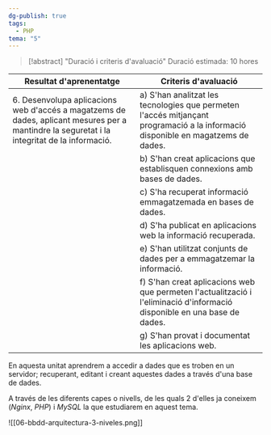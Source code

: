 ```yaml
---
dg-publish: true
tags:
  - PHP
tema: "5"
---
```


> [!abstract] "Duració i criteris d'avaluació"
	Duració estimada: 10 hores 
	
| Resultat d'aprenentatge                                                                                                                      | Criteris d'avaluació                                                                                                             |
| -------------------------------------------------------------------------------------------------------------------------------------------- | -------------------------------------------------------------------------------------------------------------------------------- |
| 6. Desenvolupa aplicacions web d'accés a magatzems de dades, aplicant mesures per a mantindre la seguretat i la integritat de la informació. | a) S'han analitzat les tecnologies que permeten l'accés mitjançant programació a la informació disponible en magatzems de dades. |
|                                                                                                                                              | b) S'han creat aplicacions que establisquen connexions amb bases de dades.                                                       |
|                                                                                                                                              | c) S'ha recuperat informació emmagatzemada en bases de dades.                                                                    |
|                                                                                                                                              | d) S'ha publicat en aplicacions web la informació recuperada.                                                                    |
|                                                                                                                                              | e) S'han utilitzat conjunts de dades per a emmagatzemar la informació.                                                           |
|                                                                                                                                              | f) S'han creat aplicacions web que permeten l'actualització i l'eliminació  d'informació disponible en una base de dades.        |
|                                                                                                                                              | g) S'han provat i documentat les aplicacions web.                                                                                |

En aquesta unitat aprendrem a accedir a dades que es troben en un servidor; recuperant, editant i creant aquestes dades a través d'una base de dades.

A través de les diferents capes o nivells, de les quals 2 d'elles ja coneixem (*Nginx*, *PHP*) i *MySQL* la que estudiarem en aquest tema.

![[06-bbdd-arquitectura-3-niveles.png]]